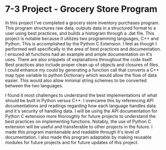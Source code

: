 # 7-3 Project - Grocery Store Program
In this project I've completed a grocery store inventory purchases program. This program structures raw data, outputs data in a structured format to a user using best practices, and builds a histogram through a .dat file. This project is notable because it utilizes two programming languages, C++ and Python. This is accomplished by the Python C Extension. I feel as though I performed well specifically in the area of best practices and documentation. I ensured all functions had an example and ample documentation on it's uses. There are also snippets of explanations throughout the code itself. Best practices also include proper clean up of objects and closures of files. I could enhance my could by generating a function call that converts a C++ map type variable to python Dictionary which would allow the flow of data easier. This would also allow minimal string schemes to be converted between the two languages.

I found it most challenges to understand the best implementations of what should be built in Python versus C++. I overcame this by referencing API documentations and readings regarding how each language handles data and it's security of handling data. I will be using the API documentation for Python C extension more thoroughly for future projects to understand the best practices on implementing functions. Notably, the use of Python C extension will be useful and transferable to other projects in the future. I made this program maintainable and readable through it's level of documentation. I also made this program adaptable by making reusable modules for future projects and for future updates of this project.
